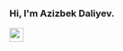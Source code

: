 ### Hi, I'm Azizbek Daliyev.
<a href="https://t.me/daliyev_official">
<img src="https://1000logos.net/wp-content/uploads/2021/04/Telegram-logo.png" width="25px">
</a>
